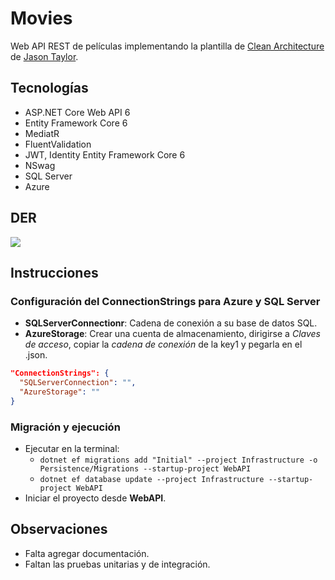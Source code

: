 # Movies
Web API REST de películas implementando la plantilla de [Clean Architecture](https://github.com/jasontaylordev/CleanArchitecture) de [Jason Taylor](https://github.com/jasontaylordev).


## Tecnologías
* ASP.NET Core Web API 6
* Entity Framework Core 6
* MediatR
* FluentValidation
* JWT, Identity Entity Framework Core 6
* NSwag
* SQL Server
* Azure


## DER
<img src="https://user-images.githubusercontent.com/66186644/144080567-c99398c5-5fd2-48a2-a242-1e97bddf1b30.png"/>


## Instrucciones
### Configuración del ConnectionStrings para Azure y SQL Server
* **SQLServerConnectionr**: Cadena de conexión a su base de datos SQL.
* **AzureStorage**: Crear una cuenta de almacenamiento, dirigirse a _Claves de acceso_, copiar la _cadena de conexión_ de la key1 y pegarla en el .json.
```json
"ConnectionStrings": {
  "SQLServerConnection": "",
  "AzureStorage": ""
}
```


### Migración y ejecución
* Ejecutar en la terminal:
  * `dotnet ef migrations add "Initial" --project Infrastructure -o Persistence/Migrations --startup-project WebAPI`
  * `dotnet ef database update --project Infrastructure --startup-project WebAPI`
* Iniciar el proyecto desde **WebAPI**.


## Observaciones
* Falta agregar documentación.
* Faltan las pruebas unitarias y de integración.
